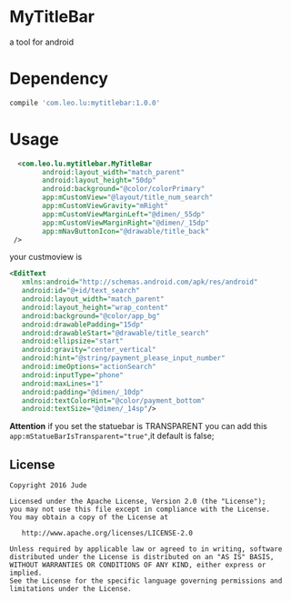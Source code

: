# MyTitleBar
a tool for android

# Dependency
```groovy
compile 'com.leo.lu:mytitlebar:1.0.0'
```
# Usage
```xml
  <com.leo.lu.mytitlebar.MyTitleBar
        android:layout_width="match_parent"
        android:layout_height="50dp"
        android:background="@color/colorPrimary"
        app:mCustomView="@layout/title_num_search"
        app:mCustomViewGravity="mRight"
        app:mCustomViewMarginLeft="@dimen/_55dp"
        app:mCustomViewMarginRight="@dimen/_15dp"
        app:mNavButtonIcon="@drawable/title_back"
 />
 ```
 your custmoview is 
 ```xml
 <EditText
    xmlns:android="http://schemas.android.com/apk/res/android"
    android:id="@+id/text_search"
    android:layout_width="match_parent"
    android:layout_height="wrap_content"
    android:background="@color/app_bg"
    android:drawablePadding="15dp"
    android:drawableStart="@drawable/title_search"
    android:ellipsize="start"
    android:gravity="center_vertical"
    android:hint="@string/payment_please_input_number"
    android:imeOptions="actionSearch"
    android:inputType="phone"
    android:maxLines="1"
    android:padding="@dimen/_10dp"
    android:textColorHint="@color/payment_bottom"
    android:textSize="@dimen/_14sp"/>
 ```
 
 
 **Attention** 
 if you set the statuebar is TRANSPARENT
  you can add this `app:mStatueBarIsTransparent="true"`,it default is false;
 
 
License
-------

    Copyright 2016 Jude

    Licensed under the Apache License, Version 2.0 (the "License");
    you may not use this file except in compliance with the License.
    You may obtain a copy of the License at

       http://www.apache.org/licenses/LICENSE-2.0

    Unless required by applicable law or agreed to in writing, software
    distributed under the License is distributed on an "AS IS" BASIS,
    WITHOUT WARRANTIES OR CONDITIONS OF ANY KIND, either express or implied.
    See the License for the specific language governing permissions and
    limitations under the License.
